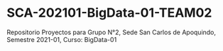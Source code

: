 # SCA-202101-BigData-01-TEAM02
Repositorio Proyectos para Grupo N°2, Sede San Carlos de Apoquindo, Semestre 2021-01, Curso: BigData-01
